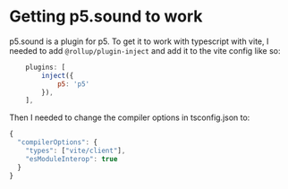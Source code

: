 # Getting p5.sound to work

p5.sound is a plugin for p5. To get it to work with typescript with vite, I needed to add `@rollup/plugin-inject` and add it to the vite config like so:

```javascript
    plugins: [
        inject({
            p5: 'p5'
        }),
    ],
```

Then I needed to change the compiler options in tsconfig.json to:
```javascript
{
  "compilerOptions": {
    "types": ["vite/client"],
    "esModuleInterop": true
  }
}
```